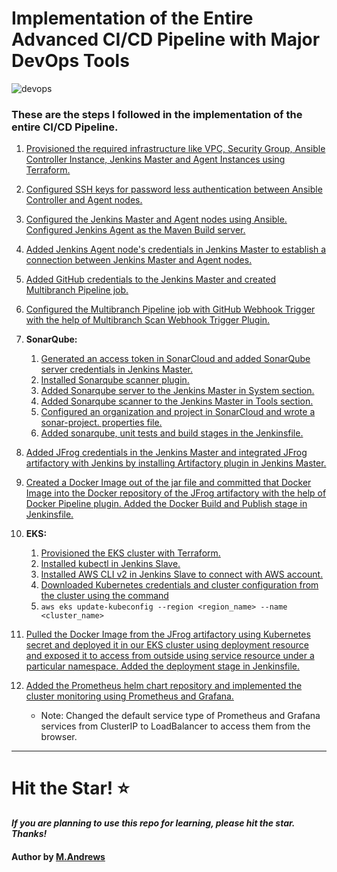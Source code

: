 # Implementation of the Entire Advanced CI/CD Pipeline with Major DevOps Tools

![devops](https://imgur.com/WcCpKVU.png)

### These are the steps I followed in the implementation of the entire CI/CD Pipeline.

1. [Provisioned the required infrastructure like VPC, Security Group, Ansible Controller Instance, Jenkins Master and Agent Instances using Terraform.](https://github.com/DevCloudNinjas/DevOps-Projects/blob/master/DevOps%20Project-06/Steps/step1.md#L1)

2. [Configured SSH keys for password less authentication between Ansible Controller and Agent nodes.](https://github.com/DevCloudNinjas/DevOps-Projects/blob/master/DevOps%20Project-06/Steps/step2.md#L1)

3. [Configured the Jenkins Master and Agent nodes using Ansible. Configured Jenkins Agent as the Maven Build server.](https://github.com/DevCloudNinjas/DevOps-Projects/blob/master/DevOps%20Project-06/Steps/step3.md#L1)

4. [Added Jenkins Agent node's credentials in Jenkins Master to establish a connection between Jenkins Master and Agent nodes.](https://github.com/DevCloudNinjas/DevOps-Projects/blob/master/DevOps%20Project-06/Steps/step4.md#L1)

5. [Added GitHub credentials to the Jenkins Master and created Multibranch Pipeline job.](https://github.com/DevCloudNinjas/DevOps-Projects/blob/master/DevOps%20Project-06/Steps/step5.md#L1)

6. [Configured the Multibranch Pipeline job with GitHub Webhook Trigger with the help of Multibranch Scan Webhook Trigger Plugin.](https://github.com/DevCloudNinjas/DevOps-Projects/blob/master/DevOps%20Project-06/Steps/step6.md#L1)

7. **SonarQube:**
    1. [Generated an access token in SonarCloud and added SonarQube server credentials in Jenkins Master.](https://github.com/DevCloudNinjas/DevOps-Projects/blob/master/DevOps%20Project-06/Steps/step7.md#L3)
    2. [Installed Sonarqube scanner plugin.](https://github.com/DevCloudNinjas/DevOps-Projects/blob/master/DevOps%20Project-06/Steps/step7.md#L64)
    3. [Added Sonarqube server to the Jenkins Master in System section.](https://github.com/DevCloudNinjas/DevOps-Projects/blob/master/DevOps%20Project-06/Steps/step7.md#L100)
    4. [Added Sonarqube scanner to the Jenkins Master in Tools section.](https://github.com/DevCloudNinjas/DevOps-Projects/blob/master/DevOps%20Project-06/Steps/step7.md#L140)
    5. [Configured an organization and project in SonarCloud and wrote a sonar-project. properties file.](https://github.com/DevCloudNinjas/DevOps-Projects/blob/master/DevOps%20Project-06/Steps/step7.md#L174)
    6. [Added sonarqube, unit tests and build stages in the Jenkinsfile.](https://github.com/DevCloudNinjas/DevOps-Projects/blob/master/DevOps%20Project-06/Steps/step7.md#L236)

8. [Added JFrog credentials in the Jenkins Master and integrated JFrog artifactory with Jenkins by installing Artifactory plugin in Jenkins Master.](https://github.com/DevCloudNinjas/DevOps-Projects/blob/master/DevOps%20Project-06/Steps/step8.md#L1)

9. [Created a Docker Image out of the jar file and committed that Docker Image into the Docker repository of the JFrog artifactory with the help of Docker Pipeline plugin. Added the Docker Build and Publish stage in Jenkinsfile.](https://github.com/DevCloudNinjas/DevOps-Projects/blob/master/DevOps%20Project-06/Steps/step9.md#L1)

10. **EKS:**
    1. [Provisioned the EKS cluster with Terraform.](https://github.com/DevCloudNinjas/DevOps-Projects/blob/master/DevOps%20Project-06/Steps/step10.md#L3)
    2. [Installed kubectl in Jenkins Slave.](https://github.com/DevCloudNinjas/DevOps-Projects/blob/master/DevOps%20Project-06/Steps/step10.md#L69)
    3. [Installed AWS CLI v2 in Jenkins Slave to connect with AWS account.](https://github.com/DevCloudNinjas/DevOps-Projects/blob/master/DevOps%20Project-06/Steps/step10.md#L125)
    4. [Downloaded Kubernetes credentials and cluster configuration from the cluster using the command](https://github.com/DevCloudNinjas/DevOps-Projects/blob/master/DevOps%20Project-06/Steps/step10.md#L181)
    5. `aws eks update-kubeconfig --region <region_name> --name <cluster_name>` 

11. [Pulled the Docker Image from the JFrog artifactory using Kubernetes secret and deployed it in our EKS cluster using deployment resource and exposed it to access from outside using service resource under a particular namespace. Added the deployment stage in Jenkinsfile.](https://github.com/DevCloudNinjas/DevOps-Projects/blob/master/DevOps%20Project-06/Steps/step11.md#L1)

12. [Added the Prometheus helm chart repository and implemented the cluster monitoring using Prometheus and Grafana.](https://github.com/DevCloudNinjas/DevOps-Projects/blob/master/DevOps%20Project-06/Steps/step12.md#L1) 
    * Note: Changed the default service type of Prometheus and Grafana services from ClusterIP to LoadBalancer to access them from the browser.
---

# Hit the Star! ⭐
***If you are planning to use this repo for learning, please hit the star. Thanks!***

#### Author by [M.Andrews](https://github.com/andrewsrio2001)
    
